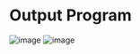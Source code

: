# Output Program
![image](https://user-images.githubusercontent.com/88419912/211244069-f2144633-ebb8-4723-aba7-ab1c451819fb.png)
![image](https://user-images.githubusercontent.com/88419912/211244103-f41f1533-7ffa-4d2b-b87b-e0aa2ebf2331.png)
